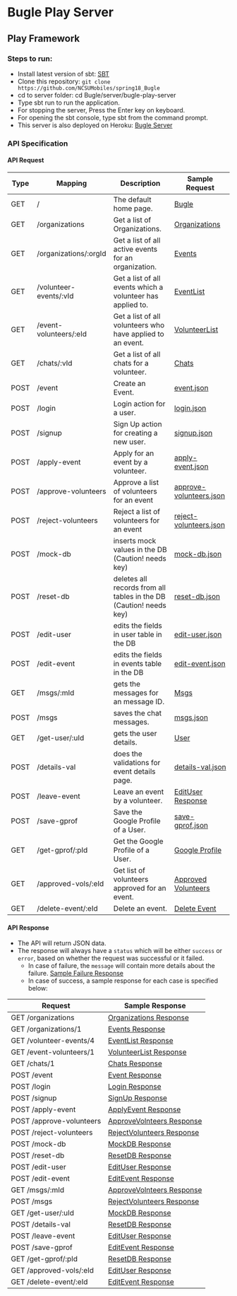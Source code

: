 # Bugle Play Server

## Play Framework

### Steps to run:

- Install latest version of sbt: [SBT](http://www.scala-sbt.org/download.html)
- Clone this repository: `git clone https://github.com/NCSUMobiles/spring18_Bugle`
- cd to server folder: cd Bugle/server/bugle-play-server
- Type sbt run to run the application.
- For stopping the server, Press the Enter key on keyboard.
- For opening the sbt console, type sbt from the command prompt.
- This server is also deployed on Heroku: [Bugle Server](https://bugle-pl-srv.herokuapp.com/)

### API Specification

#### API Request

| Type | Mapping | Description | Sample Request |
|---|---|---|---|
| GET | /                       | The default home page. | [Bugle](https://bugle-pl-srv.herokuapp.com/) |
| GET | /organizations          | Get a list of Organizations. | [Organizations](https://bugle-pl-srv.herokuapp.com/organizations) |
| GET | /organizations/:orgId   | Get a list of all active events for an organization. | [Events](https://bugle-pl-srv.herokuapp.com/organizations/1) |
| GET | /volunteer-events/:vId  | Get a list of all events which a volunteer has applied to. | [EventList](https://bugle-pl-srv.herokuapp.com/volunteer-events/4) |
| GET | /event-volunteers/:eId  | Get a list of all volunteers who have applied to an event. | [VolunteerList](https://bugle-pl-srv.herokuapp.com/event-volunteers/1) |
| GET | /chats/:vId 	      		| Get a list of all chats for a volunteer. | [Chats](https://bugle-pl-srv.herokuapp.com/chats/1) |
| POST | /event                 | Create an Event. | [event.json](sample-json/request/event.json) |
| POST | /login                 | Login action for a user. | [login.json](sample-json/request/login.json) |
| POST | /signup                | Sign Up action for creating a new user. | [signup.json](sample-json/request/signup.json) |
| POST | /apply-event           | Apply for an event by a volunteer. | [apply-event.json](sample-json/request/apply-event.json) |
| POST | /approve-volunteers    | Approve a list of volunteers for an event | [approve-volunteers.json](sample-json/request/approve-volunteers.json) |
| POST | /reject-volunteers     | Reject a list of volunteers for an event | [reject-volunteers.json](sample-json/request/reject-volunteers.json) |
| POST | /mock-db               | inserts mock values in the DB (Caution! needs key)  | [mock-db.json](sample-json/request/mock-db.json) |
| POST | /reset-db              | deletes all records from all tables in the DB (Caution! needs key)  | [reset-db.json](sample-json/request/reset-db.json) |
| POST | /edit-user             | edits the fields in user table in the DB   | [edit-user.json](sample-json/request/edit-user.json) |
| POST | /edit-event            | edits the fields in events table in the DB  | [edit-event.json](sample-json/request/edit-event.json) |
| GET  | /msgs/:mId             | gets the messages for an message ID.| [Msgs](https://bugle-pl-srv.herokuapp.com/msgs/120) |
| POST | /msgs                  | saves the chat messages.| [msgs.json](sample-json/request/msgs.json) |
| GET  | /get-user/:uId         | gets the user details.| [User](https://bugle-pl-srv.herokuapp.com/get-user/44) |
| POST | /details-val           | does the validations for event details page.| [details-val.json](sample-json/request/details-val.json) |
| POST | /leave-event           | Leave an event by a volunteer.| [EditUser Response](sample-json/request/leave-event.json) |
| POST | /save-gprof            | Save the Google Profile of a User.| [save-gprof.json](sample-json/request/save-gprof.json) |
| GET  | /get-gprof/:pId        | Get the Google Profile of a User.| [Google Profile](sample-json/request/get-gprof.json) |
| GET  | /approved-vols/:eId    | Get list of volunteers approved for an event.| [Approved Volunteers](sample-json/response/approved-vols.json) |
| GET  | /delete-event/:eId     | Delete an event.| [Delete Event](https://bugle-pl-srv.herokuapp.com/delete-event/9999) |

#### API Response

- The API will return JSON data.
- The response will always have a `status` which will be either `success` or `error`, based on whether the request was successful or it failed.
  - In case of failure, the `message` will contain more details about the failure. [Sample Failure Response](sample-json/response/failure.json)
  - In case of success, a sample response for each case is specified below:
  
| Request | Sample Response |
|---|---|
| GET /organizations         | [Organizations Response](sample-json/response/organizations.json) |
| GET /organizations/1       | [Events Response](sample-json/response/events.json) |
| GET /volunteer-events/4    | [EventList Response](sample-json/response/volunteer-events.json) |
| GET /event-volunteers/1    | [VolunteerList Response](sample-json/response/event-volunteers.json) |
| GET /chats/1   			       | [Chats Response](sample-json/response/chats.json) |
| POST /event                | [Event Response](sample-json/response/event.json) |
| POST /login                | [Login Response](sample-json/response/login.json) |
| POST /signup               | [SignUp Response](sample-json/response/signup.json) |
| POST /apply-event          | [ApplyEvent Response](sample-json/response/apply-event.json) |
| POST /approve-volunteers   | [ApproveVolnteers Response](sample-json/response/approve-volunteers.json) |
| POST /reject-volunteers    | [RejectVolunteers Response](sample-json/response/reject-volunteers.json) |
| POST /mock-db              | [MockDB Response](sample-json/response/mock-db.json) |
| POST /reset-db             | [ResetDB Response](sample-json/response/reset-db.json) |
| POST /edit-user            | [EditUser Response](sample-json/response/edit-user.json) |
| POST /edit-event           | [EditEvent Response](sample-json/response/edit-event.json) |
| GET  /msgs/:mId            | [ApproveVolnteers Response](sample-json/response/get-msgs.json) |
| POST /msgs                 | [RejectVolunteers Response](sample-json/response/msgs.json) |
| GET  /get-user/:uId        | [MockDB Response](sample-json/response/get-user.json) |
| POST /details-val          | [ResetDB Response](sample-json/response/details-val.json) |
| POST /leave-event          | [EditUser Response](sample-json/response/leave-event.json) |
| POST /save-gprof           | [EditEvent Response](sample-json/response/save-gprof.json) |
| GET  /get-gprof/:pId       | [ResetDB Response](sample-json/response/get-gprof.json) |
| GET  /approved-vols/:eId   | [EditUser Response](sample-json/response/approved-vols.json) |
| GET  /delete-event/:eId    | [EditEvent Response](sample-json/response/delete-event.json) |
